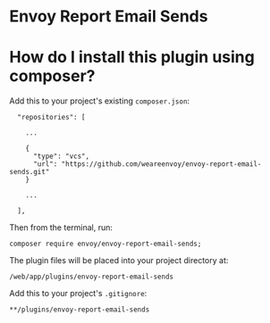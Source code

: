 # Envoy Report Email Sends

# How do I install this plugin using composer?

Add this to your project's existing `composer.json`:
```
  "repositories": [

    ...

    {
      "type": "vcs",
      "url": "https://github.com/weareenvoy/envoy-report-email-sends.git"
    }

    ...

  ],
```

Then from the terminal, run:

```
composer require envoy/envoy-report-email-sends;
```

The plugin files will be placed into your project directory at:
```
/web/app/plugins/envoy-report-email-sends
```

Add this to your project's `.gitignore`:

```
**/plugins/envoy-report-email-sends
```
